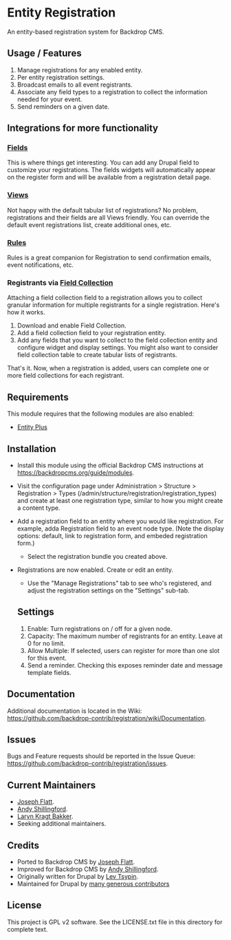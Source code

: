 Entity Registration
===================

An entity-based registration system for Backdrop CMS.

## Usage / Features

1. Manage registrations for any enabled entity.
2. Per entity registration settings.
3. Broadcast emails to all event registrants.
4. Associate any field types to a registration to collect the information needed
   for your event.
5. Send reminders on a given date.

## Integrations for more functionality

### [Fields](http://api.drupal.org/api/drupal/modules--field--field.module/group/field/7)

This is where things get interesting. You can add any Drupal field to customize
your registrations. The fields widgets will automatically appear on the register
form and will be available from a registration detail page.

### [Views](http://drupal.org/project/views)

Not happy with the default tabular list of registrations? No problem,
registrations and their fields are all Views friendly. You can override the
default event registrations list, create additional ones, etc.

### [Rules](http://drupal.org/project/rules)

Rules is a great companion for Registration to send confirmation emails, event
notifications, etc.

### Registrants via [Field Collection](http://drupal.org/project/field_collection)

Attaching a field collection field to a registration allows you to collect
granular information for multiple registrants for a single registration. Here's
how it works.

1. Download and enable Field Collection.
2. Add a field collection field to your registration entity.
3. Add any fields that you want to collect to the field collection entity and
   configure widget and display settings. You might also want to consider field
   collection table to create tabular lists of registrants.

That's it. Now, when a registration is added, users can complete one or more
field collections for each registrant.


Requirements
------------

This module requires that the following modules are also enabled:

 * [Entity Plus](https://github.com/backdrop-contrib/entity_plus)

Installation
------------

- Install this module using the official Backdrop CMS instructions at
  https://backdropcms.org/guide/modules.

- Visit the configuration page under Administration > Structure > Registration >
  Types (/admin/structure/registration/registration_types) and create at least
  one registration type, similar to how you might create a content type.

- Add a registration field to an entity where you would like registration. For
  example, adda Registration field to an event node type. (Note the display
  options: default, link to registration form, and embeded registration form.)
  - Select the registration bundle you created above.

- Registrations are now enabled. Create or edit an entity.
  - Use the "Manage Registrations" tab to see who's registered, and adjust the
  registration settings on the "Settings" sub-tab.


  ## Settings

  1. Enable:
     Turn registrations on / off for a given node.
  2. Capacity:
     The maximum number of registrants for an entity. Leave at 0 for no limit.
  3. Allow Multiple:
     If selected, users can register for more than one slot for this event.
  4. Send a reminder.
     Checking this exposes reminder date and message template fields.

Documentation
-------------

Additional documentation is located in the Wiki:
https://github.com/backdrop-contrib/registration/wiki/Documentation.

Issues
------

Bugs and Feature requests should be reported in the Issue Queue:
https://github.com/backdrop-contrib/registration/issues.

Current Maintainers
-------------------

- [Joseph Flatt](https://github.com/hosef).
- [Andy Shillingford](https://github.com/docwilmot).
- [Laryn Kragt Bakker](https://github.com/laryn).
- Seeking additional maintainers.

Credits
-------

- Ported to Backdrop CMS by [Joseph Flatt](https://github.com/hosef).
- Improved for Backdrop CMS by [Andy Shillingford](https://github.com/docwilmot).
- Originally written for Drupal by [Lev Tsypin](https://www.drupal.org/u/levelos).
- Maintained for Drupal by [many generous contributors](https://www.drupal.org/node/1284480/committers)

License
-------

This project is GPL v2 software.
See the LICENSE.txt file in this directory for complete text.

